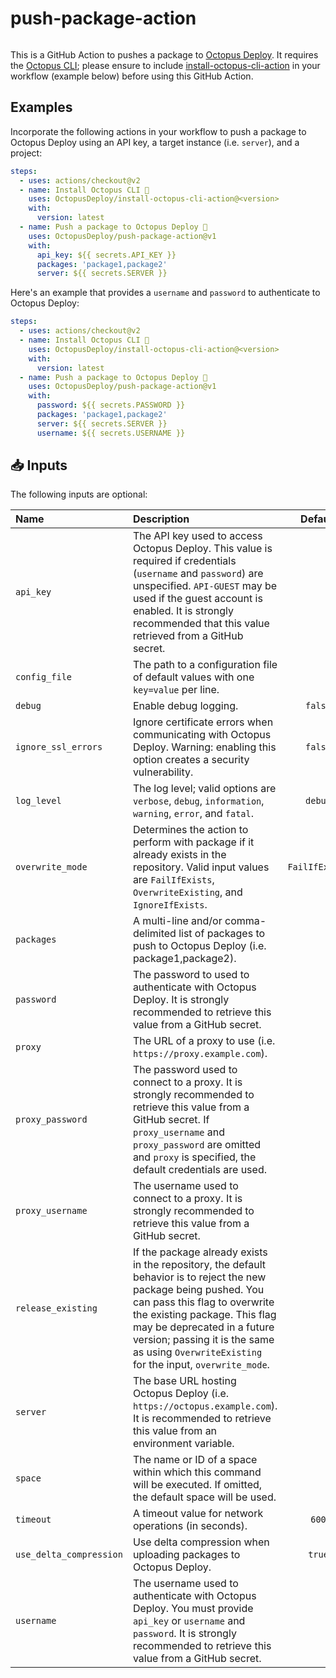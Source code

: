 # push-package-action

<img alt= "" src="https://github.com/OctopusDeploy/push-package-action/raw/main/assets/github-actions-octopus.png" />

This is a GitHub Action to pushes a package to [Octopus Deploy](https://octopus.com/). It requires the [Octopus CLI](https://octopus.com/docs/octopus-rest-api/octopus-cli); please ensure to include [install-octopus-cli-action](https://github.com/OctopusDeploy/install-octopus-cli-action) in your workflow (example below) before using this GitHub Action.

## Examples

Incorporate the following actions in your workflow to push a package to Octopus Deploy using an API key, a target instance (i.e. `server`), and a project:

```yml
steps:
  - uses: actions/checkout@v2
  - name: Install Octopus CLI 🐙
    uses: OctopusDeploy/install-octopus-cli-action@<version>
    with:
      version: latest
  - name: Push a package to Octopus Deploy 🐙
    uses: OctopusDeploy/push-package-action@v1
    with:
      api_key: ${{ secrets.API_KEY }}
      packages: 'package1,package2'
      server: ${{ secrets.SERVER }}
```

Here's an example that provides a `username` and `password` to authenticate to Octopus Deploy:

```yml
steps:
  - uses: actions/checkout@v2
  - name: Install Octopus CLI 🐙
    uses: OctopusDeploy/install-octopus-cli-action@<version>
    with:
      version: latest
  - name: Push a package to Octopus Deploy 🐙
    uses: OctopusDeploy/push-package-action@v1
    with:
      password: ${{ secrets.PASSWORD }}
      packages: 'package1,package2'
      server: ${{ secrets.SERVER }}
      username: ${{ secrets.USERNAME }}
```

## 📥 Inputs

The following inputs are optional:

| Name                    | Description                                                                                                                                                                                                                                                                                                      |    Default     |
| :---------------------- | :--------------------------------------------------------------------------------------------------------------------------------------------------------------------------------------------------------------------------------------------------------------------------------------------------------------- | :------------: |
| `api_key`               | The API key used to access Octopus Deploy. This value is required if credentials (`username` and `password`) are unspecified. `API-GUEST` may be used if the guest account is enabled. It is strongly recommended that this value retrieved from a GitHub secret.                                                |                |
| `config_file`           | The path to a configuration file of default values with one `key=value` per line.                                                                                                                                                                                                                                |                |
| `debug`                 | Enable debug logging.                                                                                                                                                                                                                                                                                            |    `false`     |
| `ignore_ssl_errors`     | Ignore certificate errors when communicating with Octopus Deploy. Warning: enabling this option creates a security vulnerability.                                                                                                                                                                                |    `false`     |
| `log_level`             | The log level; valid options are `verbose`, `debug`, `information`, `warning`, `error`, and `fatal`.                                                                                                                                                                                                             |    `debug`     |
| `overwrite_mode`        | Determines the action to perform with package if it already exists in the repository. Valid input values are `FailIfExists`, `OverwriteExisting`, and `IgnoreIfExists`.                                                                                                                                          | `FailIfExists` |
| `packages`              | A multi-line and/or comma-delimited list of packages to push to Octopus Deploy (i.e. package1,package2).                                                                                                                                                                                                         |                |
| `password`              | The password to used to authenticate with Octopus Deploy. It is strongly recommended to retrieve this value from a GitHub secret.                                                                                                                                                                                |                |
| `proxy`                 | The URL of a proxy to use (i.e. `https://proxy.example.com`).                                                                                                                                                                                                                                                    |                |
| `proxy_password`        | The password used to connect to a proxy. It is strongly recommended to retrieve this value from a GitHub secret. If `proxy_username` and `proxy_password` are omitted and `proxy` is specified, the default credentials are used.                                                                                |                |
| `proxy_username`        | The username used to connect to a proxy. It is strongly recommended to retrieve this value from a GitHub secret.                                                                                                                                                                                                 |                |
| `release_existing`      | If the package already exists in the repository, the default behavior is to reject the new package being pushed. You can pass this flag to overwrite the existing package. This flag may be deprecated in a future version; passing it is the same as using `OverwriteExisting` for the input, `overwrite_mode`. |                |
| `server`                | The base URL hosting Octopus Deploy (i.e. `https://octopus.example.com`). It is recommended to retrieve this value from an environment variable.                                                                                                                                                                 |                |
| `space`                 | The name or ID of a space within which this command will be executed. If omitted, the default space will be used.                                                                                                                                                                                                |                |
| `timeout`               | A timeout value for network operations (in seconds).                                                                                                                                                                                                                                                             |     `600`      |
| `use_delta_compression` | Use delta compression when uploading packages to Octopus Deploy.                                                                                                                                                                                                                                                 |     `true`     |
| `username`              | The username used to authenticate with Octopus Deploy. You must provide `api_key` or `username` and `password`. It is strongly recommended to retrieve this value from a GitHub secret.                                                                                                                          |                |
